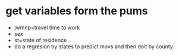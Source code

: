 # get variables form the pums 
- jwmnp=travel time to work
- sex
- st=state of residence
- do a regresion by states to predict movs and then doit by county